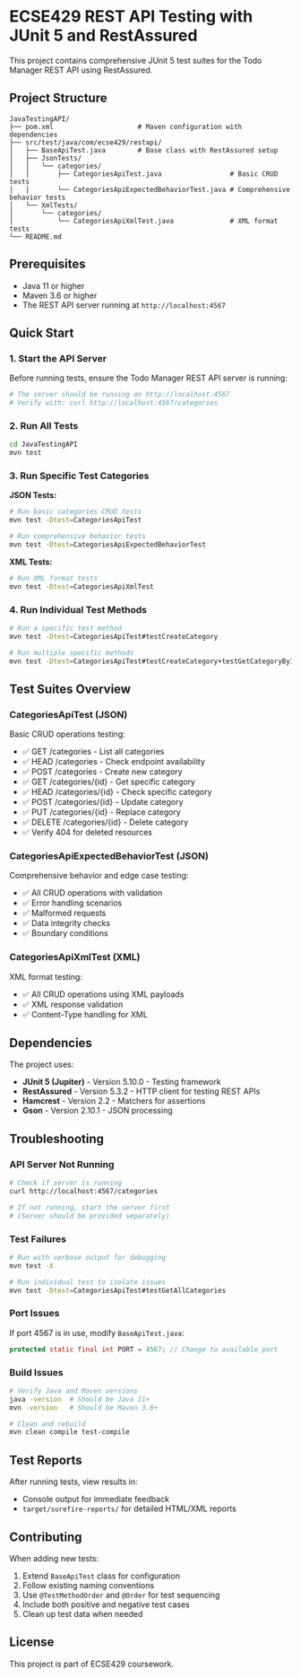 # ECSE429 REST API Testing with JUnit 5 and RestAssured

This project contains comprehensive JUnit 5 test suites for the Todo Manager REST API using RestAssured.

## Project Structure

```
JavaTestingAPI/
├── pom.xml                     # Maven configuration with dependencies
├── src/test/java/com/ecse429/restapi/
│   ├── BaseApiTest.java        # Base class with RestAssured setup
│   ├── JsonTests/
│   │   └── categories/
│   │       ├── CategoriesApiTest.java                 # Basic CRUD tests
│   │       └── CategoriesApiExpectedBehaviorTest.java # Comprehensive behavior tests
│   └── XmlTests/
│       └── categories/
│           └── CategoriesApiXmlTest.java              # XML format tests
└── README.md
```

## Prerequisites

- Java 11 or higher
- Maven 3.6 or higher
- The REST API server running at `http://localhost:4567`

## Quick Start

### 1. Start the API Server
Before running tests, ensure the Todo Manager REST API server is running:
```bash
# The server should be running on http://localhost:4567
# Verify with: curl http://localhost:4567/categories
```

### 2. Run All Tests
```bash
cd JavaTestingAPI
mvn test
```

### 3. Run Specific Test Categories

**JSON Tests:**
```bash
# Run basic categories CRUD tests
mvn test -Dtest=CategoriesApiTest

# Run comprehensive behavior tests
mvn test -Dtest=CategoriesApiExpectedBehaviorTest
```

**XML Tests:**
```bash
# Run XML format tests
mvn test -Dtest=CategoriesApiXmlTest
```

### 4. Run Individual Test Methods
```bash
# Run a specific test method
mvn test -Dtest=CategoriesApiTest#testCreateCategory

# Run multiple specific methods
mvn test -Dtest=CategoriesApiTest#testCreateCategory+testGetCategoryById
```

## Test Suites Overview

### CategoriesApiTest (JSON)
Basic CRUD operations testing:
- ✅ GET /categories - List all categories
- ✅ HEAD /categories - Check endpoint availability  
- ✅ POST /categories - Create new category
- ✅ GET /categories/{id} - Get specific category
- ✅ HEAD /categories/{id} - Check specific category
- ✅ POST /categories/{id} - Update category
- ✅ PUT /categories/{id} - Replace category  
- ✅ DELETE /categories/{id} - Delete category
- ✅ Verify 404 for deleted resources

### CategoriesApiExpectedBehaviorTest (JSON)
Comprehensive behavior and edge case testing:
- ✅ All CRUD operations with validation
- ✅ Error handling scenarios
- ✅ Malformed requests
- ✅ Data integrity checks
- ✅ Boundary conditions

### CategoriesApiXmlTest (XML)
XML format testing:
- ✅ All CRUD operations using XML payloads
- ✅ XML response validation
- ✅ Content-Type handling for XML

## Dependencies

The project uses:
- **JUnit 5 (Jupiter)** - Version 5.10.0 - Testing framework
- **RestAssured** - Version 5.3.2 - HTTP client for testing REST APIs
- **Hamcrest** - Version 2.2 - Matchers for assertions
- **Gson** - Version 2.10.1 - JSON processing

## Troubleshooting

### API Server Not Running
```bash
# Check if server is running
curl http://localhost:4567/categories

# If not running, start the server first
# (Server should be provided separately)
```

### Test Failures
```bash
# Run with verbose output for debugging
mvn test -X

# Run individual test to isolate issues
mvn test -Dtest=CategoriesApiTest#testGetAllCategories
```

### Port Issues
If port 4567 is in use, modify `BaseApiTest.java`:
```java
protected static final int PORT = 4567; // Change to available port
```

### Build Issues
```bash
# Verify Java and Maven versions
java -version  # Should be Java 11+
mvn -version   # Should be Maven 3.6+

# Clean and rebuild
mvn clean compile test-compile
```

## Test Reports

After running tests, view results in:
- Console output for immediate feedback
- `target/surefire-reports/` for detailed HTML/XML reports

## Contributing

When adding new tests:
1. Extend `BaseApiTest` class for configuration
2. Follow existing naming conventions
3. Use `@TestMethodOrder` and `@Order` for test sequencing
4. Include both positive and negative test cases
5. Clean up test data when needed

## License

This project is part of ECSE429 coursework.
